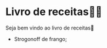 # Livro de receitas:man_cook:

Seja bem vindo ao livro de receitas:wave:

- Strogonoff de frango;


